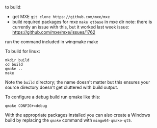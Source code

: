 to build:
- get MXE `git clone https://github.com/mxe/mxe`
- build required packages for mxe `make qtbase` in mxe dir
note: there is currently an issue with this, but it worked last week
issue: https://github.com/mxe/mxe/issues/1762

run the command included in winqmake
make

To build for linux:

    mkdir build
    cd build
    qmake ..
    make

Note the `build` directory; the name doesn't matter but this ensures
your source directory doesn't get cluttered with build output.

To configure a debug build run qmake like this:

    qmake CONFIG+=debug
    
With the appropriate packages installed you can also create a Windows
build by replacing the `qmake` command with `mingw64-qmake-qt5`.
